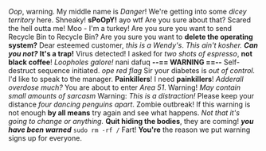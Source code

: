 _Oop_, warning. My middle name is _Danger_! We're getting into some _dicey
territory_ here. Shneaky! **sPoOpY!** ayo wtf Are you sure about that? Scared
the hell outta me! Moo - I'm a turkey! Are you sure you want to send Recycle Bin
to Recycle Bin? Are you sure you want to **delete the operating system?** Dear
esteemed customer, _this is a Wendy's_. _This ain't kosher._ **_Can you not?_**
**It's a trap!** Virus detected! I asked for _two shots of espresso_, **not
black coffee**! _Loopholes galore!_ nani dafuq **--== WARNING ==--**
Self-destruct sequence initiated. _ope red flag_ Sir your diabetes is _out of
control._ I'd like to speak to the manager. **Painkillers**! I need
**painkillers**! _Adderall overdose much?_ You are about to enter _Area 51_.
Warning! _May contain small amounts of sarcasm_ Warning: _This is a
distraction!_ Please keep your distance _four dancing penguins apart_. Zombie
outbreak! If this warning is not enough **by all means** try again and see what
happens. _Not that it's going to change or anything._ **Quit hiding the
bodies**, they are coming! **_you have been warned_** `sudo rm -rf /` Fart!
**You're** the reason we put warning signs up for everyone.
